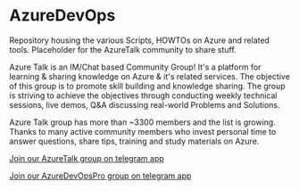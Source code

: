 # AzureDevOps

Repository housing the various Scripts, HOWTOs on Azure and related tools.
Placeholder for the AzureTalk community to share stuff.

Azure Talk is an IM/Chat based Community Group! It's a platform for learning & sharing knowledge on Azure & it's related services. The objective of this group is to promote skill building and knowledge sharing. The group is striving to achieve the objectives through conducting weekly technical sessions, live demos, Q&A discussing real-world Problems and Solutions.

Azure Talk group has more than ~3300 members and the list is growing. Thanks to many active community members who invest personal time to answer questions, share tips, training and study materials on Azure.

[Join our AzureTalk group on telegram app](https://t.me/AzureTalk)

[Join our AzureDevOpsPro group on telegram app](https://t.me/AzureDevOpsPro)